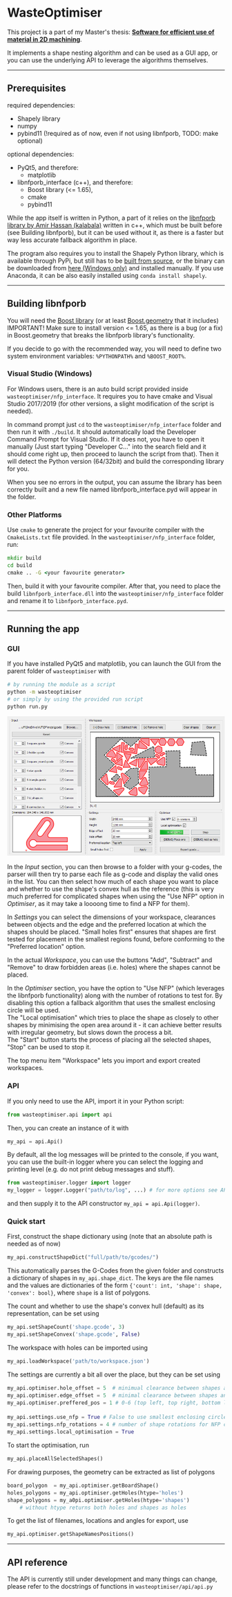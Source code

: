 # WasteOptimiser
This project is a part of my Master's thesis: [__Software for efficient use of material in 2D machining__](https://dspace.vutbr.cz/handle/11012/191851).

It implements a shape nesting algorithm and can be used as a GUI app, or you can use the underlying API to leverage the algorithms themselves.

-------
## Prerequisites
required dependencies: 
* Shapely library
* numpy
* pybind11 (!required as of now, even if not using libnfporb, TODO: make optional)

optional dependencies:
* PyQt5, and therefore:
    * matplotlib
* libnfporb_interface (c++), and therefore:
    * Boost library (<= 1.65),
    * cmake
    * pybind11

While the app itself is written in Python, a part of it relies on the [libnfporb library by Amir Hassan (kalabala)](https://github.com/kallaballa/libnfporb/) written in c++, which must be built before (see Building libnfporb), but it can be used without it, as there is a faster but way less accurate fallback algorithm in place.

The program also requires you to install the Shapely Python library, which is available through PyPi, but still has to be [built from source](https://github.com/Toblerity/Shapely), or the binary can be downloaded from [here (Windows only)](https://www.lfd.uci.edu/~gohlke/pythonlibs/#shapely) and installed manually. If you use Anaconda, it can be also easily installed using `conda install shapely`.

------------
## Building libnfporb
You will need the [Boost library](https://www.boost.org/) (or at least [Boost.geometry](https://www.boost.org/doc/libs/1_65_1/libs/geometry/doc/html/index.html) that it includes) IMPORTANT! Make sure to install version <= 1.65, as there is a bug (or a fix) in Boost.geometry that breaks the libnfporb library's functionality.

If you decide to go with the recommended way, you will need to define two system environment variables: `%PYTHONPATH%` and `%BOOST_ROOT%`. 

### Visual Studio (Windows)
For Windows users, there is an auto build script provided inside `wasteoptimiser/nfp_interface`. It requires you to have cmake and Visual Studio 2017/2019 (for other versions, a slight modification of the script is needed).

In command prompt just `cd` to the `wasteoptimiser/nfp_interface` folder and then run it with `./build`. It should automatically load the Developer Command Prompt for Visual Studio. If it does not, you have to open it manually (Just start typing "Developer C..." into the search field and it should come right up, then proceed to launch the script from that). Then it will detect the Python version (64/32bit) and build the corresponding library for you.

When you see no errors in the output, you can assume the library has been correctly built and a new file named libnfporb_interface.pyd will appear in the folder.

### Other Platforms
Use `cmake` to generate the project for your favourite compiler with the `CmakeLists.txt` file provided. In the `wasteoptimiser/nfp_interface` folder, run:
``` cmd
mkdir build
cd build
cmake .. -G <your favourite generator>
```
Then, build it with your favourite compiler. After that, you need to place the build `libnfporb_interface.dll` into the `wasteoptimiser/nfp_interface` folder and rename it to `libnfporb_interface.pyd`.

--------
## Running the app
### GUI
If you have installed PyQt5 and matplotlib, you can launch the GUI from the parent folder of `wasteoptimiser` with
``` bash
# by running the module as a script
python -m wasteoptimiser
# or simply by using the provided run script
python run.py
```

![GUI](/screenshots/gui1.png)

In the _Input_ section, you can then browse to a folder with your g-codes, the parser will then try to parse each file as g-code and display the valid ones in the list. You can then select how much of each shape you want to place and whether to use the shape's convex hull as the reference (this is very much preferred for complicated shapes when using the "Use NFP" option in _Optimiser_, as it may take a loooong time to find a NFP for them).

In _Settings_ you can select the dimensions of your workspace, clearances between objects and the edge and the preferred location at which the shapes should be placed. "Small holes first" ensures that shapes are first tested for placement in the smallest regions found, before conforming to the "Preferred location" option.

In the actual _Workspace_, you can use the buttons "Add", "Subtract" and "Remove" to draw forbidden areas (i.e. holes) where the shapes cannot be placed.

In the _Optimiser_ section, you have the option to "Use NFP" (which leverages the libnfporb functionality) along with the number of rotations to test for. By disabling this option a fallback algorithm that uses the smallest enclosing circle will be used.\
The "Local optimisation" which tries to place the shape as closely to other shapes by minimising the open area around it - it can achieve better results with irregular geometry, but slows down the process a bit.\
The "Start" button starts the process of placing all the selected shapes, "Stop" can be used to stop it.

The top menu item "Workspace" lets you import and export created workspaces.

### API
If you only need to use the API, import it in your Python script:
``` Python
from wasteoptimiser.api import api
```
Then, you can create an instance of it with
``` Python
my_api = api.Api()
```
By default, all the log messages will be printed to the console, if you want, you can use the built-in logger where you can select the logging and printing level (e.g. do not print debug messages and stuff).
``` Python
from wasteoptimiser.logger import logger
my_logger = logger.Logger("path/to/log", ...) # for more options see API reference
```
and then supply it to the API constructor `my_api = api.Api(logger)`.


### Quick start

First, construct the shape dictionary using (note that an absolute path is needed as of now)

``` Python
my_api.constructShapeDict("full/path/to/gcodes/")
```

This automatically parses the G-Codes from the given folder and constructs a dictionary of shapes in `my_api.shape_dict`. The keys are the file names and the values are dictionaries of the form `{'count': int, 'shape': shape, 'convex': bool}`, where `shape` is a list of polygons.

The count and whether to use the shape's convex hull (default) as its representation, can be set using

``` Python
my_api.setShapeCount('shape.gcode', 3)
my_api.setShapeConvex('shape.gcode', False)
```

The workspace with holes can be imported using
```Python
my_api.loadWorkspace('path/to/workspace.json')
```

The settings are currently a bit all over the place, but they can be set using

``` Python
my_api.optimiser.hole_offset = 5  # minimual clearance between shapes and holes
my_api.optimiser.edge_offset = 5  # minimal clearance between shapes and boundary
my_api.optimiser.preffered_pos = 1 # 0-6 (top left, top right, bottom left..)

my_api.settings.use_nfp = True # False to use smallest enclosing circle method
my_api.settings.nfp_rotations = 4 # number of shape rotations for NFP construction
my_api.settings.local_optimisation = True
```

To start the optimisation, run 
``` Python
my_api.placeAllSelectedShapes()
```
For drawing purposes, the geometry can be extracted as list of polygons
``` Python
board_polygon  = my_api.optimiser.getBoardShape()
holes_polygons = my_api.optimiser.getHoles(htype='holes')
shape_polygons = my_a0pi.optimiser.getHoles(htype='shapes')
    # without htype returns both holes and shapes as holes
```
To get the list of filenames, locations and angles for export, use
```Python
my_api.optimiser.getShapeNamesPositions()
```

---------
## API reference

The API is currently still under development and many things can change, please refer to the docstrings of functions in `wasteoptimiser/api/api.py`